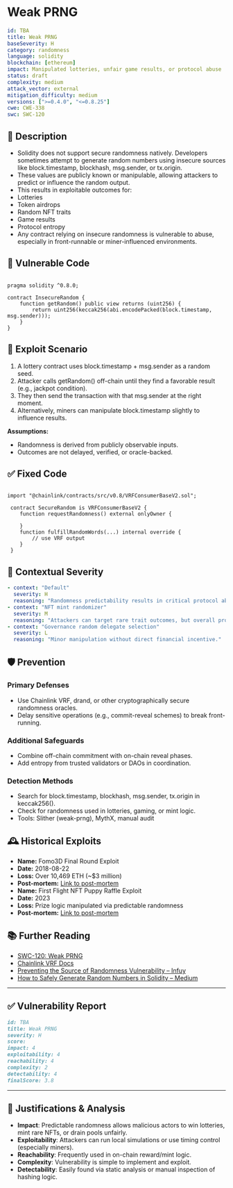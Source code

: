 # Weak PRNG 

```YAML
id: TBA
title: Weak PRNG  
baseSeverity: H
category: randomness
language: solidity
blockchain: [ethereum]
impact: Manipulated lotteries, unfair game results, or protocol abuse
status: draft
complexity: medium
attack_vector: external
mitigation_difficulty: medium
versions: [">=0.4.0", "<=0.8.25"]
cwe: CWE-338
swc: SWC-120
```

## 📝 Description

- Solidity does not support secure randomness natively. Developers sometimes attempt to generate random numbers using insecure sources like block.timestamp, blockhash, msg.sender, or tx.origin. 
- These values are publicly known or manipulable, allowing attackers to predict or influence the random output.
- This results in exploitable outcomes for:
- Lotteries
- Token airdrops
- Random NFT traits
- Game results
- Protocol entropy
- Any contract relying on insecure randomness is vulnerable to abuse, especially in front-runnable or miner-influenced environments.

## 🚨 Vulnerable Code

```solidity

pragma solidity ^0.8.0;

contract InsecureRandom {
    function getRandom() public view returns (uint256) {
        return uint256(keccak256(abi.encodePacked(block.timestamp, msg.sender)));
    }
}
```

## 🧪 Exploit Scenario

1. A lottery contract uses block.timestamp + msg.sender as a random seed.
2. Attacker calls getRandom() off-chain until they find a favorable result (e.g., jackpot condition).
3. They then send the transaction with that msg.sender at the right moment.
4. Alternatively, miners can manipulate block.timestamp slightly to influence results.

**Assumptions:**

- Randomness is derived from publicly observable inputs.
- Outcomes are not delayed, verified, or oracle-backed.

## ✅ Fixed Code

```solidity

import "@chainlink/contracts/src/v0.8/VRFConsumerBaseV2.sol";

 contract SecureRandom is VRFConsumerBaseV2 {
    function requestRandomness() external onlyOwner {

    }
    function fulfillRandomWords(...) internal override {
        // use VRF output
    }
 }
```

## 🧭 Contextual Severity

```yaml
- context: "Default"
  severity: H
  reasoning: "Randomness predictability results in critical protocol abuse like lottery or gaming manipulation."
- context: "NFT mint randomizer"
  severity: M
  reasoning: "Attackers can target rare trait outcomes, but overall protocol may survive."
- context: "Governance random delegate selection"
  severity: L
  reasoning: "Minor manipulation without direct financial incentive."
```

## 🛡️ Prevention

### Primary Defenses

- Use Chainlink VRF, drand, or other cryptographically secure randomness oracles.
- Delay sensitive operations (e.g., commit-reveal schemes) to break front-running.

### Additional Safeguards

- Combine off-chain commitment with on-chain reveal phases.
- Add entropy from trusted validators or DAOs in coordination.

### Detection Methods

- Search for block.timestamp, blockhash, msg.sender, tx.origin in keccak256().
- Check for randomness used in lotteries, gaming, or mint logic.
- Tools: Slither (weak-prng), MythX, manual audit

## 🕰️ Historical Exploits

- **Name:** Fomo3D Final Round Exploit 
- **Date:** 2018-08-22 
- **Loss:** Over 10,469 ETH (~$3 million) 
- **Post-mortem:** [Link to post-mortem](https://medium.com/rektify-ai/bad-randomness-in-solidity-8b0e4a393858) 
- **Name:** First Flight NFT Puppy Raffle Exploit 
- **Date:** 2023 
- **Loss:** Prize logic manipulated via predictable randomness
- **Post-mortem:** [Link to post-mortem](https://ethereum.stackexchange.com/questions/156027/weak-rng-vulnerability-proving)

## 📚 Further Reading

- [SWC-120: Weak PRNG](https://swcregistry.io/docs/SWC-120/) 
- [Chainlink VRF Docs](https://docs.chain.link/vrf) 
- [Preventing the Source of Randomness Vulnerability – Infuy](https://www.infuy.com/blog/preventing-the-source-of-randomness-vulnerability/)
- [How to Safely Generate Random Numbers in Solidity – Medium](https://medium.com/@tiagobertolo/how-to-safely-generate-random-numbers-in-solidity-contracts-bd8bd217ff7b) 
  
--- 

## ✅ Vulnerability Report 

```markdown
id: TBA
title: Weak PRNG 
severity: H
score:
impact: 4         
exploitability: 4 
reachability: 4   
complexity: 2     
detectability: 4  
finalScore: 3.8
```

---

## 📄 Justifications & Analysis

- **Impact**: Predictable randomness allows malicious actors to win lotteries, mint rare NFTs, or drain pools unfairly.
- **Exploitability**: Attackers can run local simulations or use timing control (especially miners).
- **Reachability**: Frequently used in on-chain reward/mint logic.
- **Complexity**: Vulnerability is simple to implement and exploit.
- **Detectability**: Easily found via static analysis or manual inspection of hashing logic.
